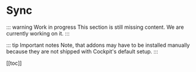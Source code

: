 # Sync

::: warning Work in progress
This section is still missing content. We are currently working on it.
:::

::: tip Important notes
Note, that addons may have to be installed manually because they are not shipped with Cockpit's default setup.
:::

[[toc]]
